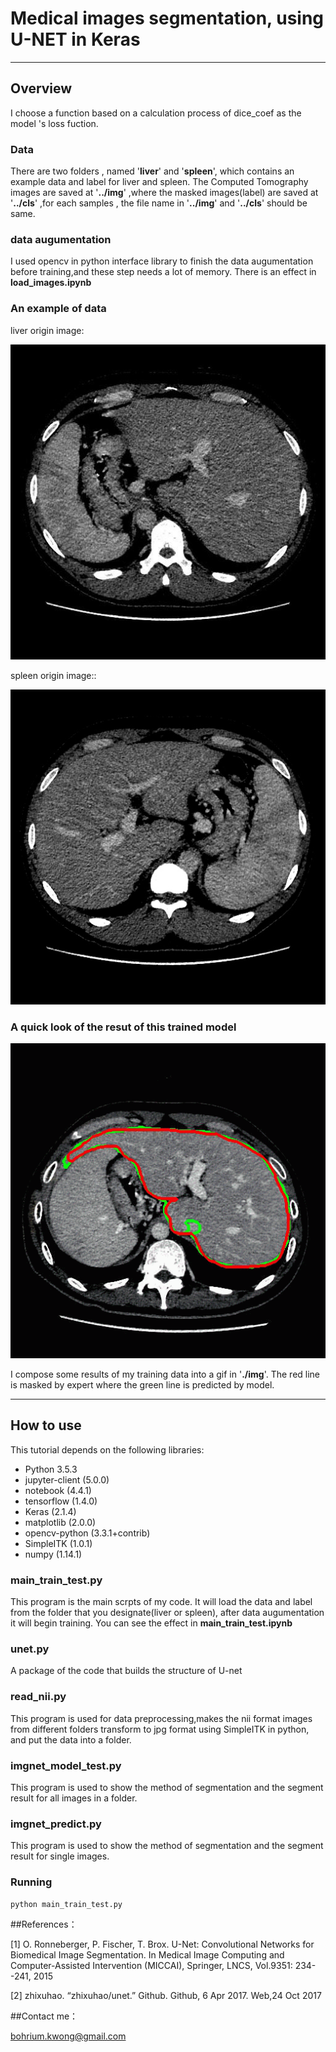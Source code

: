# Medical images segmentation, using U-NET in Keras


---

## Overview
I choose a function based on a calculation process
of dice_coef as the model 's loss fuction.

### Data

There are two  folders , named '**liver**' and '**spleen**',  which contains an example data and label for liver and spleen. The Computed Tomography images are saved at '**../img**' ,where the masked images(label) are saved at '**../cls**' ,for each samples , the file name in '**../img**' and '**../cls**' should be same.

### data augumentation
I used opencv in python interface library to finish the data augumentation before training,and these step needs a lot of memory.
There is an effect in **load\_images.ipynb**

### An example of data
liver origin image:

![](liver/img/1_1.jpg)

spleen origin image::

![](spleen/img/302data_1.jpg)

### A quick look of the resut of this trained model
![img/liver_dicecoef.gif](img/liver_dicecoef.gif)


I  compose some results of my training data into a gif in '**./img**'. The red line is masked by expert where the green line is predicted by model.


---

## How to use


This tutorial depends on the following libraries:

* Python 3.5.3
* jupyter-client (5.0.0)
* notebook (4.4.1)
* tensorflow (1.4.0)
* Keras (2.1.4)
* matplotlib (2.0.0)
* opencv-python (3.3.1+contrib)
* SimpleITK (1.0.1)
* numpy (1.14.1)

### main\_train\_test.py

This program is the main scrpts of my code. It will load the data and label from the folder that you designate(liver or spleen), after data augumentation it will begin training. You can see the effect in **main\_train\_test.ipynb**

### unet.py
A package of the code that builds the structure of U-net

### read\_nii.py
This program is used for data preprocessing,makes the nii format images from different folders transform  to jpg format using SimpleITK in python, and put the data into a folder.

### imgnet\_model\_test.py

This program is used to show the method of segmentation and  the segment result for all images in a folder.

### imgnet\_predict.py

This program is used to show the method of segmentation and  the segment result for single images.


### Running

```
python main_train_test.py
```

##References：


[1] O. Ronneberger, P. Fischer, T. Brox. U-Net: Convolutional Networks for Biomedical Image Segmentation. In Medical Image Computing and Computer-Assisted Intervention (MICCAI), Springer, LNCS, Vol.9351: 234--241, 2015


[2] zhixuhao. “zhixuhao/unet.” Github. Github, 6 Apr 2017. Web,24 Oct 2017


##Contact me：

<bohrium.kwong@gmail.com>

